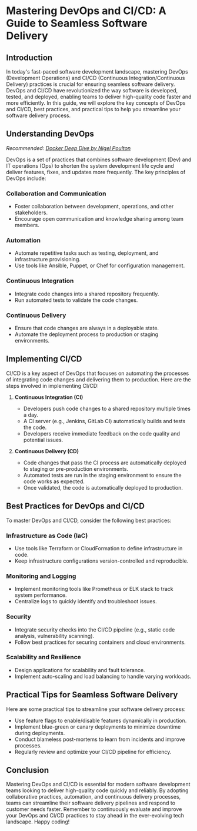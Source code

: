 # Mastering DevOps and CI/CD: A Guide to Seamless Software Delivery

## Introduction

In today's fast-paced software development landscape, mastering DevOps (Development Operations) and CI/CD (Continuous Integration/Continuous Delivery) practices is crucial for ensuring seamless software delivery. DevOps and CI/CD have revolutionized the way software is developed, tested, and deployed, enabling teams to deliver high-quality code faster and more efficiently. In this guide, we will explore the key concepts of DevOps and CI/CD, best practices, and practical tips to help you streamline your software delivery process.

## Understanding DevOps

*Recommended: <a href="https://amazon.com/dp/B0816Q9F6Z?tag=aiblogcontent-20" target="_blank" rel="nofollow sponsored">Docker Deep Dive by Nigel Poulton</a>*


DevOps is a set of practices that combines software development (Dev) and IT operations (Ops) to shorten the system development life cycle and deliver features, fixes, and updates more frequently. The key principles of DevOps include:

### Collaboration and Communication
- Foster collaboration between development, operations, and other stakeholders.
- Encourage open communication and knowledge sharing among team members.

### Automation
- Automate repetitive tasks such as testing, deployment, and infrastructure provisioning.
- Use tools like Ansible, Puppet, or Chef for configuration management.

### Continuous Integration
- Integrate code changes into a shared repository frequently.
- Run automated tests to validate the code changes.

### Continuous Delivery
- Ensure that code changes are always in a deployable state.
- Automate the deployment process to production or staging environments.

## Implementing CI/CD

CI/CD is a key aspect of DevOps that focuses on automating the processes of integrating code changes and delivering them to production. Here are the steps involved in implementing CI/CD:

1. **Continuous Integration (CI)**
    - Developers push code changes to a shared repository multiple times a day.
    - A CI server (e.g., Jenkins, GitLab CI) automatically builds and tests the code.
    - Developers receive immediate feedback on the code quality and potential issues.

2. **Continuous Delivery (CD)**
    - Code changes that pass the CI process are automatically deployed to staging or pre-production environments.
    - Automated tests are run in the staging environment to ensure the code works as expected.
    - Once validated, the code is automatically deployed to production.

## Best Practices for DevOps and CI/CD

To master DevOps and CI/CD, consider the following best practices:

### Infrastructure as Code (IaC)
- Use tools like Terraform or CloudFormation to define infrastructure in code.
- Keep infrastructure configurations version-controlled and reproducible.

### Monitoring and Logging
- Implement monitoring tools like Prometheus or ELK stack to track system performance.
- Centralize logs to quickly identify and troubleshoot issues.

### Security
- Integrate security checks into the CI/CD pipeline (e.g., static code analysis, vulnerability scanning).
- Follow best practices for securing containers and cloud environments.

### Scalability and Resilience
- Design applications for scalability and fault tolerance.
- Implement auto-scaling and load balancing to handle varying workloads.

## Practical Tips for Seamless Software Delivery

Here are some practical tips to streamline your software delivery process:

- Use feature flags to enable/disable features dynamically in production.
- Implement blue-green or canary deployments to minimize downtime during deployments.
- Conduct blameless post-mortems to learn from incidents and improve processes.
- Regularly review and optimize your CI/CD pipeline for efficiency.

## Conclusion

Mastering DevOps and CI/CD is essential for modern software development teams looking to deliver high-quality code quickly and reliably. By adopting collaborative practices, automation, and continuous delivery processes, teams can streamline their software delivery pipelines and respond to customer needs faster. Remember to continuously evaluate and improve your DevOps and CI/CD practices to stay ahead in the ever-evolving tech landscape. Happy coding!